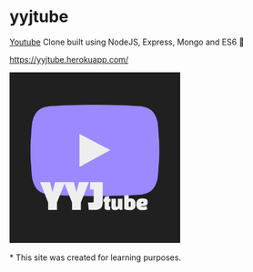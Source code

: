 # yyjtube

[Youtube](https://www.youtube.com/) Clone built using NodeJS, Express, Mongo and ES6 🚀

https://yyjtube.herokuapp.com/

<a href="https://yyjtube.herokuapp.com/">
    <img src="./src/images/og.png" width="300px">
</a>

\* This site was created for learning purposes.
